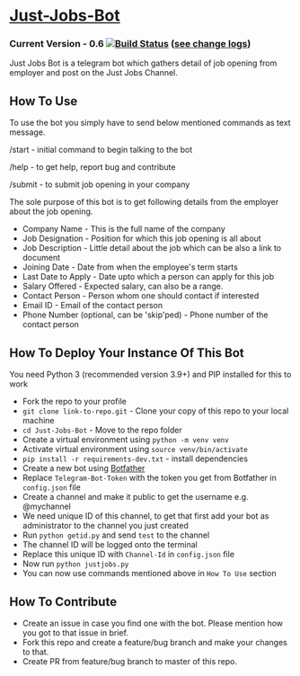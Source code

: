 # [Just-Jobs-Bot](https://telegram.me/justjobsbot)
### Current Version - 0.6 [![Build Status](https://travis-ci.org/realslimshanky/Just-Jobs-Bot.svg?branch=master)](https://travis-ci.org/realslimshanky/Just-Jobs-Bot) ([see change logs](https://github.com/realslimshanky/Just-Jobs-Bot/blob/master/ChangeLogs.md))
Just Jobs Bot is a telegram bot which gathers detail of job opening from employer and post on the Just Jobs Channel.

## How To Use

To use the bot you simply have to send below mentioned commands as text message.

/start - initial command to begin talking to the bot

/help - to get help, report bug and contribute

/submit - to submit job opening in your company

The sole purpose of this bot is to get following details from the employer about the job opening.
* Company Name - This is the full name of the company
* Job Designation - Position for which this job opening is all about
* Job Description - Little detail about the job which can be also a link to document
* Joining Date - Date from when the employee's term starts
* Last Date to Apply - Date upto which a person can apply for this job
* Salary Offered - Expected salary, can also be a range.
* Contact Person - Person whom one should contact if interested
* Email ID - Email of the contact person
* Phone Number (optional, can be 'skip'ped) - Phone number of the contact person

## How To Deploy Your Instance Of This Bot

You need Python 3 (recommended version 3.9+) and PIP installed for this to work
* Fork the repo to your profile
* `git clone link-to-repo.git` - Clone your copy of this repo to your local machine
* `cd Just-Jobs-Bot` - Move to the repo folder
* Create a virtual environment using `python -m venv venv`
* Activate virtual environment using `source venv/bin/activate`
* `pip install -r requirements-dev.txt` - install dependencies
* Create a new bot using [Botfather](https://telegram.me/botfather)
* Replace `Telegram-Bot-Token` with the token you get from Botfather in `config.json` file
* Create a channel and make it public to get the username e.g. @mychannel
* We need unique ID of this channel, to get that first add your bot as administrator to the channel you just created
* Run `python getid.py` and send `test` to the channel
* The channel ID will be logged onto the terminal
* Replace this unique ID with `Channel-Id` in `config.json` file
* Now run `python justjobs.py`
* You can now use commands mentioned above in `How To Use` section

## How To Contribute

* Create an issue in case you find one with the bot. Please mention how you got to that issue in brief.
* Fork this repo and create a feature/bug branch and make your changes to that.
* Create PR from feature/bug branch to master of this repo.
